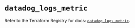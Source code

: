 # `datadog_logs_metric`

Refer to the Terraform Registry for docs: [`datadog_logs_metric`](https://registry.terraform.io/providers/datadog/datadog/3.58.0/docs/resources/logs_metric).

